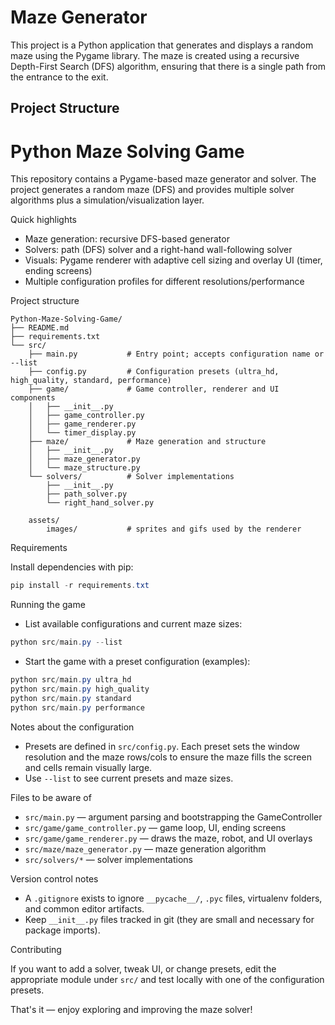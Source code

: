 # Maze Generator

This project is a Python application that generates and displays a random maze using the Pygame library. The maze is created using a recursive Depth-First Search (DFS) algorithm, ensuring that there is a single path from the entrance to the exit.

## Project Structure

# Python Maze Solving Game

This repository contains a Pygame-based maze generator and solver. The project generates a random maze (DFS) and provides multiple solver algorithms plus a simulation/visualization layer.

Quick highlights
- Maze generation: recursive DFS-based generator
- Solvers: path (DFS) solver and a right-hand wall-following solver
- Visuals: Pygame renderer with adaptive cell sizing and overlay UI (timer, ending screens)
- Multiple configuration profiles for different resolutions/performance

Project structure
```
Python-Maze-Solving-Game/
├── README.md
├── requirements.txt
└── src/
	├── main.py           # Entry point; accepts configuration name or --list
	├── config.py         # Configuration presets (ultra_hd, high_quality, standard, performance)
	├── game/             # Game controller, renderer and UI components
	│   ├── __init__.py
	│   ├── game_controller.py
	│   ├── game_renderer.py
	│   └── timer_display.py
	├── maze/             # Maze generation and structure
	│   ├── __init__.py
	│   ├── maze_generator.py
	│   └── maze_structure.py
	└── solvers/          # Solver implementations
		├── __init__.py
		├── path_solver.py
		└── right_hand_solver.py
    
	assets/
		images/           # sprites and gifs used by the renderer
```

Requirements

Install dependencies with pip:

```powershell
pip install -r requirements.txt
```

Running the game

- List available configurations and current maze sizes:

```powershell
python src/main.py --list
```

- Start the game with a preset configuration (examples):

```powershell
python src/main.py ultra_hd
python src/main.py high_quality
python src/main.py standard
python src/main.py performance
```

Notes about the configuration
- Presets are defined in `src/config.py`. Each preset sets the window resolution and the maze rows/cols to ensure the maze fills the screen and cells remain visually large.
- Use `--list` to see current presets and maze sizes.

Files to be aware of
- `src/main.py` — argument parsing and bootstrapping the GameController
- `src/game/game_controller.py` — game loop, UI, ending screens
- `src/game/game_renderer.py` — draws the maze, robot, and UI overlays
- `src/maze/maze_generator.py` — maze generation algorithm
- `src/solvers/*` — solver implementations

Version control notes
- A `.gitignore` exists to ignore `__pycache__/`, `.pyc` files, virtualenv folders, and common editor artifacts.
- Keep `__init__.py` files tracked in git (they are small and necessary for package imports).

Contributing

If you want to add a solver, tweak UI, or change presets, edit the appropriate module under `src/` and test locally with one of the configuration presets.

That's it — enjoy exploring and improving the maze solver!
